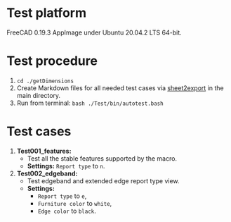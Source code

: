 # Test platform 

FreeCAD 0.19.3 AppImage under Ubuntu 20.04.2 LTS 64-bit.

# Test procedure

1. `cd ./getDimensions`
2. Create Markdown files for all needed test cases via [sheet2export](https://github.com/dprojects/sheet2export) in the main directory.
3. Run from terminal: `bash ./Test/bin/autotest.bash`

# Test cases

1. **Test001_features:** 
	* Test all the stable features supported by the macro.
	* **Settings:** `Report type` to `n`.
2. **Test002_edgeband:** 
    * Test edgeband and extended edge report type view.
    * **Settings:** 
        * `Report type` to `e`, 
        * `Furniture color` to `white`, 
        * `Edge color` to `black`.
    
